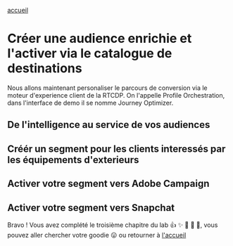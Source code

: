 [accueil](README.md)



Créer une audience enrichie et l'activer via le catalogue de destinations
=========================================================================


Nous allons maintenant personaliser le parcours de conversion via le moteur d'experience client de la RTCDP. On l'appelle Profile Orchestration, dans l'interface de demo il se nomme Journey Optimizer.



## De l'intelligence au service de vos audiences


## Créér un segment pour les clients interessés par les équipements d'exterieurs


## Activer votre segment vers Adobe Campaign



## Activer votre segment vers Snapchat



Bravo ! Vous avez complété le troisième chapitre du lab :+1: :sparkles: :tada: :rocket: :metal:, vous pouvez aller chercher votre goodie 😛 ou retourner à [l'accueil](Readme.md)
